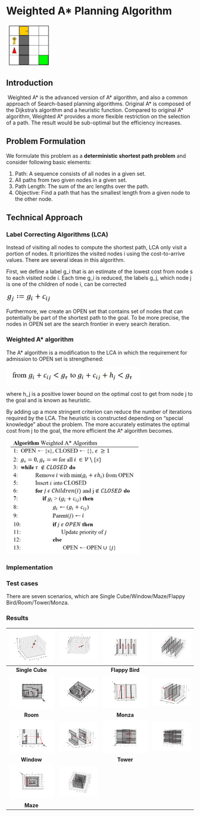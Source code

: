# Weighted A* Planning Algorithm

<img src="https://github.com/coldhenry/Dynamic-Programming-and-Markov-Processes/blob/master/pic/env.png" width="120">

## Introduction

​	Weighted A* is the advanced version of A* algorithm, and also a common approach of Search-based planning algorithms. Original A* is composed of the Dijkstra’s algorithm and a heuristic function. Compared to original A* algorithm, Weighted A* provides a more flexible restriction on the selection of a path. The result would be sub-optimal but the efficiency increases. 



## Problem Formulation 

We formulate this problem as a **deterministic shortest path problem** and consider following basic elements:

1. Path: A sequence consists of all nodes in a given set.
2. All paths from two given nodes in a given set.
3. Path Length: The sum of the arc lengths over the path.
4. Objective: Find a path that has the smallest length from a given node to the other node.


## Technical Approach

### Label Correcting Algorithms (LCA)

Instead of visiting all nodes to compute the shortest path, LCA only visit a portion of nodes. It prioritizes the visited nodes i using the cost-to-arrive values. There are several ideas in this algorithm. 

First, we define a label g_i  that is an estimate of the lowest cost from node s to each visited node i. Each time g_i is reduced, the labels g_j, which node j is one of the children of node i, can be corrected 

<img src="https://github.com/coldhenry/weighted-Astar-planning-algorithm/blob/master/pic/LCA.png" width="120">

Furthermore, we create an OPEN set that contains set of nodes that can potentially be part of the shortest path to the goal. To be more precise, the nodes in OPEN set are the search frontier in every search iteration.


### Weighted A* algorithm

The A* algorithm is a modification to the LCA in which the requirement for admission to OPEN set is strengthened:

<img src="https://github.com/coldhenry/weighted-Astar-planning-algorithm/blob/master/pic/Astar1.png" width="360">

where h_j  is a positive lower bound on the optimal cost to get from node j to the goal and is known as heuristic.

By adding up a more stringent criterion can reduce the number of iterations required by the LCA. The heuristic is constructed depending on “special knowledge” about the problem. The more accurately                                 estimates the optimal cost from j to the goal, the more efficient the A* algorithm becomes. 

<img src="https://github.com/coldhenry/weighted-Astar-planning-algorithm/blob/master/pic/Astaralg.png" width="360">

### Implementation



### Test cases
There are seven scenarios, which are Single Cube/Window/Maze/Flappy Bird/Room/Tower/Monza.

### Results

| <img src="https://github.com/coldhenry/weighted-Astar-planning-algorithm/blob/master/pic/default.png" width="150"> | <img src="https://github.com/coldhenry/weighted-Astar-planning-algorithm/blob/master/pic/default2.png" width="150"> | <img src="https://github.com/coldhenry/weighted-Astar-planning-algorithm/blob/master/pic/flappy1.png" width="150"> | <img src="https://github.com/coldhenry/weighted-Astar-planning-algorithm/blob/master/pic/flappy2.png" width="150"> |
| :----------------------------------------------------------: | :----------------------------------------------------------: | :----------------------------------------------------------: | :----------------------------------------------------------: |
|                       **Single Cube**                        |                                                              |                       **Flappy Bird**                        |                                                              |
| <img src="https://github.com/coldhenry/weighted-Astar-planning-algorithm/blob/master/pic/room2.png" width="150"> | <img src="https://github.com/coldhenry/weighted-Astar-planning-algorithm/blob/master/pic/room1.png" width="150"> | <img src="https://github.com/coldhenry/weighted-Astar-planning-algorithm/blob/master/pic/monza2.png" width="150"> | <img src="https://github.com/coldhenry/weighted-Astar-planning-algorithm/blob/master/pic/monza1.png" width="150"> |
|                           **Room**                           |                                                              |                          **Monza**                           |                                                              |
| <img src="https://github.com/coldhenry/weighted-Astar-planning-algorithm/blob/master/pic/window1.png" width="150"> | <img src="https://github.com/coldhenry/weighted-Astar-planning-algorithm/blob/master/pic/window2.png" width="150"> | <img src="https://github.com/coldhenry/weighted-Astar-planning-algorithm/blob/master/pic/tower.png" width="150"> | <img src="https://github.com/coldhenry/weighted-Astar-planning-algorithm/blob/master/pic/tower2.png" width="150"> |
|                          **Window**                          |                                                              |                          **Tower**                           |                                                              |
| <img src="https://github.com/coldhenry/weighted-Astar-planning-algorithm/blob/master/pic/maze1.png" width="150"> | <img src="https://github.com/coldhenry/weighted-Astar-planning-algorithm/blob/master/pic/maze2.png" width="150"> |                                                              |                                                              |
|                           **Maze**                           |                                                              |                                                              |                                                              |

